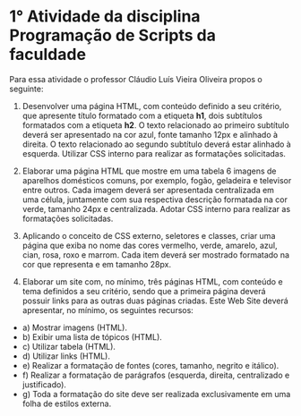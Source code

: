 # 1° Atividade da disciplina Programação de Scripts da faculdade

Para essa atividade o professor Cláudio Luís Vieira Oliveira propos o seguinte:

1. Desenvolver uma página HTML, com conteúdo definido a seu critério, que apresente título formatado com a etiqueta **h1**, dois subtítulos formatados com a etiqueta **h2**. O texto relacionado ao primeiro subtítulo deverá ser apresentado na cor azul, fonte tamanho 12px e alinhado à direita. O texto relacionado ao segundo subtítulo deverá estar alinhado à esquerda. Utilizar CSS interno para realizar as formatações solicitadas.
   
2. Elaborar uma página HTML que mostre em uma tabela 6 imagens de aparelhos domésticos comuns, por exemplo, fogão, geladeira e televisor entre outros. Cada imagem deverá ser apresentada centralizada em uma célula, juntamente com sua respectiva descrição formatada na cor verde, tamanho 24px e centralizada. Adotar CSS interno para realizar as formatações solicitadas.

3. Aplicando o conceito de CSS externo, seletores e classes, criar uma página que exiba no nome das cores vermelho, verde, amarelo, azul, cian, rosa, roxo e marrom. Cada item deverá ser mostrado formatado na cor que representa e em tamanho 28px.

4. Elaborar um site com, no mínimo, três páginas HTML, com conteúdo e tema definidos a seu critério, sendo que a primeira página deverá possuir links para as outras duas páginas criadas. Este Web Site deverá apresentar, no mínimo, os seguintes recursos:

- a) Mostrar imagens (HTML).
- b) Exibir uma lista de tópicos (HTML).
- c) Utilizar tabela (HTML).
- d) Utilizar links (HTML).
- e) Realizar a formatação de fontes (cores, tamanho, negrito e itálico).
- f) Realizar a formatação de parágrafos (esquerda, direita, centralizado e justificado).
- g) Toda a formatação do site deve ser realizada exclusivamente em uma folha de estilos externa.
